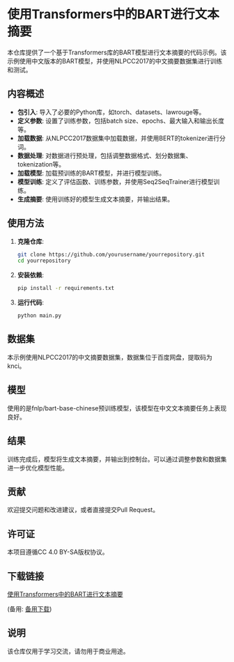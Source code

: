 # 使用Transformers中的BART进行文本摘要

本仓库提供了一个基于Transformers库的BART模型进行文本摘要的代码示例。该示例使用中文版本的BART模型，并使用NLPCC2017的中文摘要数据集进行训练和测试。

## 内容概述

- **包引入**: 导入了必要的Python库，如torch、datasets、lawrouge等。
- **定义参数**: 设置了训练参数，包括batch size、epochs、最大输入和输出长度等。
- **加载数据**: 从NLPCC2017数据集中加载数据，并使用BERT的tokenizer进行分词。
- **数据处理**: 对数据进行预处理，包括调整数据格式、划分数据集、tokenization等。
- **加载模型**: 加载预训练的BART模型，并进行模型训练。
- **模型训练**: 定义了评估函数、训练参数，并使用Seq2SeqTrainer进行模型训练。
- **生成摘要**: 使用训练好的模型生成文本摘要，并输出结果。

## 使用方法

1. **克隆仓库**: 
   ```bash
   git clone https://github.com/yourusername/yourrepository.git
   cd yourrepository
   ```

2. **安装依赖**:
   ```bash
   pip install -r requirements.txt
   ```

3. **运行代码**:
   ```bash
   python main.py
   ```

## 数据集

本示例使用NLPCC2017的中文摘要数据集，数据集位于百度网盘，提取码为knci。

## 模型

使用的是fnlp/bart-base-chinese预训练模型，该模型在中文文本摘要任务上表现良好。

## 结果

训练完成后，模型将生成文本摘要，并输出到控制台。可以通过调整参数和数据集进一步优化模型性能。

## 贡献

欢迎提交问题和改进建议，或者直接提交Pull Request。

## 许可证

本项目遵循CC 4.0 BY-SA版权协议。

## 下载链接
[使用Transformers中的BART进行文本摘要](https://pan.quark.cn/s/0f132790aef8) 

(备用: [备用下载](https://pan.baidu.com/s/1Kj8BDM2r0OrKHVgeA8CWoQ?pwd=1234))

## 说明

该仓库仅用于学习交流，请勿用于商业用途。

